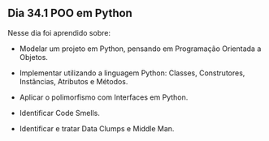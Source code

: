 ## Dia 34.1 POO em Python

Nesse dia foi aprendido sobre:

  - Modelar um projeto em Python, pensando em Programação Orientada a Objetos.

  - Implementar utilizando a linguagem Python: Classes, Construtores, Instâncias, Atributos e Métodos.

  - Aplicar o polimorfismo com Interfaces em Python.

  - Identificar Code Smells.

  - Identificar e tratar Data Clumps e Middle Man.